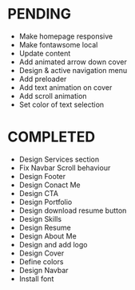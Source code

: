 # PENDING
- Make homepage responsive
- Make fontawsome local
- Update content
- Add animated arrow down cover
- Design & active navigation menu
- Add preloader
- Add text animation on cover
- Add scroll animation
- Set color of text selection

# COMPLETED
- Design Services section
- Fix Navbar Scroll behaviour
- Design Footer
- Design Conact Me
- Design CTA
- Design Portfolio
- Design download resume button
- Design Skills
- Design Resume
- Design About Me
- Design and add logo
- Design Cover
- Define colors
- Design Navbar
- Install font